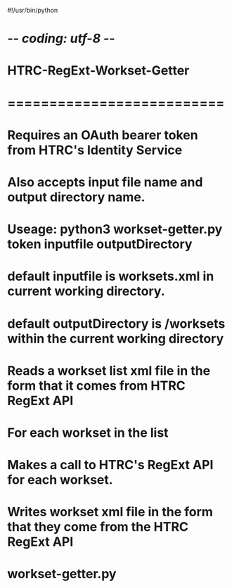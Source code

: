 #!/usr/bin/python
# -*- coding: utf-8 -*-
#
# HTRC-RegExt-Workset-Getter
# ==========================
#
# Requires an OAuth bearer token from HTRC's Identity Service
# Also accepts input file name and output directory name.
#
# Useage: python3 workset-getter.py token inputfile outputDirectory
# default inputfile is worksets.xml in current working directory.
# default outputDirectory is /worksets within the current working directory
#
# Reads a workset list xml file in the form that it comes from HTRC RegExt API
# For each workset in the list
#   Makes a call to HTRC's RegExt API for each workset.
#   Writes workset xml file in the form that they come from the HTRC RegExt API
#
# workset-getter.py
